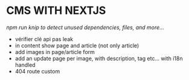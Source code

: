 # CMS WITH NEXTJS

_npm run knip to detect unused dependencies, files, and more..._

<!-- TODO -->

* vérifier clé api pas leak
* in content show page and article (not only article)
* add images in page/article form
* add an update page per image, with description, tag etc... with i18n handled
* 404 route custom
